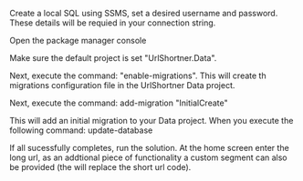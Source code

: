 Create a local SQL using SSMS, set a desired username and password. These details will be requied in your connection string. 

<add name="UrlShortnerDB" connectionString="Data Source=.;Initial Catalog=UrlShortner;Integrated Security=False;User ID=UrlShortnerUser;Password=p@55wOrd;MultipleActiveResultSets=True" providerName="System.Data.SqlClient" />

Open the package manager console

Make sure the default project is set "UrlShortner.Data".

Next, execute the command: "enable-migrations". This will create th migrations configuration file in the UrlShortner Data project. 

Next, execute the command: add-migration "InitialCreate"

This will add an initial migration to your Data project. When you execute the following command: update-database


If all sucessfully completes, run the solution. At the home screen enter the long url, as an addtional piece of functionality a custom segment can also be provided (the will replace the short url code). 

